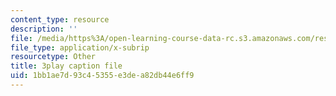 ```yaml
---
content_type: resource
description: ''
file: /media/https%3A/open-learning-course-data-rc.s3.amazonaws.com/res-ll-005-mathematics-of-big-data-and-machine-learning-january-iap-2020/1bb1ae7d93c45355e3dea82db44e6ff9_MTakzGAhYvo.srt
file_type: application/x-subrip
resourcetype: Other
title: 3play caption file
uid: 1bb1ae7d-93c4-5355-e3de-a82db44e6ff9
---
```

